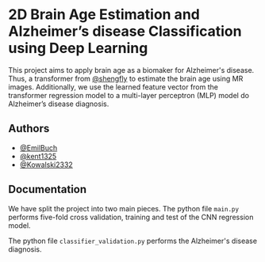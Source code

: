 # 2D Brain Age Estimation and Alzheimer’s disease Classification using Deep Learning

This project aims to apply brain age as a biomaker for Alzheimer's disease. Thus, a transformer from [@shengfly](https://github.com/shengfly/global-local-transformer) to estimate the brain age using MR images. Additionally, we use the learned feature vector from the transformer regression model to a multi-layer perceptron (MLP) model do Alzheimer’s disease diagnosis.




## Authors

- [@EmilBuch](https://www.github.com/EmilBuch)
- [@kent1325](https://github.com/kent1325)
- [@Kowalski2332](https://github.com/Kowalski2332)


## Documentation

We have split the project into two main pieces. The python file `main.py` performs five-fold cross validation, training and test of the CNN regression model.

The python file `classifier_validation.py` performs the Alzheimer's disease diagnosis.

